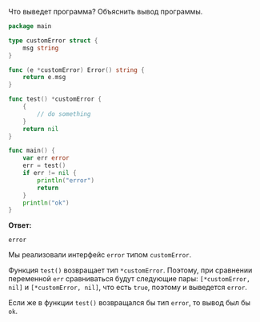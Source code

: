 Что выведет программа? Объяснить вывод программы.

```go
package main

type customError struct {
    msg string
}

func (e *customError) Error() string {
    return e.msg
}

func test() *customError {
    {
        // do something
    }
    return nil
}

func main() {
    var err error
    err = test()
    if err != nil {
        println("error")
        return
    }
    println("ok")
}
```

**Ответ:**

`error`

Мы реализовали интерфейс `error` типом `customError`.

Функция `test()` возвращает тип `*customError`. Поэтому, при сравнении переменной `err` сравниваться будут следующие пары: `[*customError, nil]` и `[*customError, nil]`, что есть `true`, поэтому и выведется `error`.

Если же в функции `test()` возвращался бы тип `error`, то вывод был бы `ok`.
